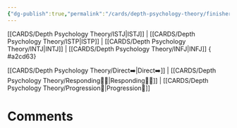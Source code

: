 ```yaml
---
{"dg-publish":true,"permalink":"/cards/depth-psychology-theory/finisher/","created":"2022-12-31T00:02:04.467+01:00","updated":"2023-04-25T11:19:49.307+02:00"}
---
```



[[CARDS/Depth Psychology Theory/ISTJ\|ISTJ]] | [[CARDS/Depth Psychology Theory/ISTP\|ISTP]] | [[CARDS/Depth Psychology Theory/INTJ\|INTJ]] | [[CARDS/Depth Psychology Theory/INFJ\|INFJ]] 
{ #a2cd63}


[[CARDS/Depth Psychology Theory/Direct➡️\|Direct➡️]] | [[CARDS/Depth Psychology Theory/Responding🧘‍♂️\|Responding🧘‍♂️]] | [[CARDS/Depth Psychology Theory/Progression🏃\|Progression🏃]]  


# Comments 
<script src="https://utteranc.es/client.js"
        repo="Heart4sides/Comment_Section"
        issue-term="pathname"
        theme="gruvbox-dark"
        crossorigin="anonymous"
        async>
</script>